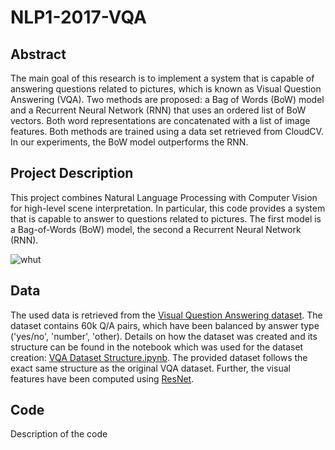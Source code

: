 # NLP1-2017-VQA

## Abstract
The main goal of this research is to implement a system that is capable of answering questions related to pictures, which is known as Visual Question Answering (VQA). Two methods are proposed: a Bag of Words (BoW) model and a Recurrent Neural Network (RNN) that uses an ordered list of BoW vectors. Both word representations are concatenated with a list of image features. Both methods are trained using a data set retrieved from CloudCV. In our experiments, the BoW model outperforms the RNN.

## Project Description
This project combines Natural Language Processing with Computer Vision for high-level scene interpretation. In particular, this code provides a system that is capable to answer to questions related to pictures. The first model is a Bag-of-Words (BoW) model, the second a Recurrent Neural Network (RNN).

![whut](https://avisingh599.github.io/images/vqa/sample_results.jpg)

## Data
The used data is retrieved from the [Visual Question Answering dataset](http://visualqa.org/). The dataset contains 60k Q/A pairs, which have been balanced by answer type ('yes/no', 'number', 'other). Details on how the dataset was created and its structure can be found in the notebook which was used for the dataset creation: [VQA Dataset Structure.ipynb](https://github.com/timbmg/NLP1-2017-VQA/blob/master/VQA%20Dataset%20Structure.ipynb). The provided dataset follows the exact same structure as the original VQA dataset. Further, the visual features have been computed using [ResNet](https://arxiv.org/pdf/1512.03385.pdf).

## Code
Description of the code
